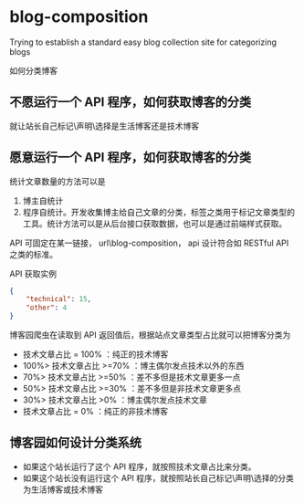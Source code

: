 # blog-composition
Trying to establish a standard easy blog collection site for categorizing blogs

如何分类博客

## 不愿运行一个 API 程序，如何获取博客的分类

就让站长自己标记\声明\选择是生活博客还是技术博客

## 愿意运行一个 API 程序，如何获取博客的分类

统计文章数量的方法可以是

1. 博主自统计
2. 程序自统计。开发收集博主给自己文章的分类，标签之类用于标记文章类型的工具。统计方法可以是从后台接口获取数据，也可以是通过前端样式获取。

API 可固定在某一链接， url\blog-composition， api 设计符合如 RESTful API 之类的标准。

API 获取实例

```json
{
    "technical": 15,
    "other": 4
}
```

博客园爬虫在读取到 API 返回值后，根据站点文章类型占比就可以把博客分类为

- 技术文章占比 = 100% ：纯正的技术博客
- 100%> 技术文章占比 >=70% ：博主偶尔发点技术以外的东西
- 70%> 技术文章占比 >=50% ：差不多但是技术文章更多一点
- 50%> 技术文章占比 >=30% ：差不多但是非技术文章更多点
- 30%> 技术文章占比 >0% ：博主偶尔发点技术文章
- 技术文章占比 = 0% ：纯正的非技术博客

## 博客园如何设计分类系统

- 如果这个站长运行了这个 API 程序，就按照技术文章占比来分类。
- 如果这个站长没有运行这个 API 程序，就按照站长自己标记\声明\选择的分类为生活博客或技术博客
